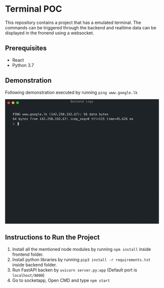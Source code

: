 # Terminal POC

This repository contains a project that has a emulated terminal. The commands can be triggered through the backend and realtime data can be displayed in the fronend using a websocket.

## Prerequisites
- React
- Python 3.7

## Demonstration

Following demonstration executed by running `ping www.google.lk` 

<img src="https://github.com/nimendrak/terminal-poc/blob/main/preview/preview.gif?raw=true" alt="animated-banner">

## Instructions to Run the Project

01. Install all the mentioned node modules by running `npm install` inside frontend folder.
02. Install python libraries by running `pip3 install -r requirements.txt` inside backend folder.
03. Run FastAPI backen by `uvicorn server.py:app` (Default port is `localhost/8000`)
04. Go to socketapp, Open CMD and type `npm start`
